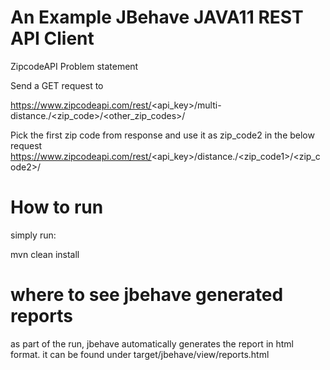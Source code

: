 # An Example JBehave JAVA11 REST API Client
ZipcodeAPI Problem statement

Send a GET request to

https://www.zipcodeapi.com/rest/<api_key>/multi-distance./<zip_code>/<other_zip_codes>/

Pick the first zip code from response and use it as zip_code2 in the below request https://www.zipcodeapi.com/rest/<api_key>/distance./<zip_code1>/<zip_code2>/

# How to run

simply run:  

mvn clean install

# where to see jbehave generated reports

as part of the run, jbehave automatically generates the report in html format. 
it can be found under
target/jbehave/view/reports.html

